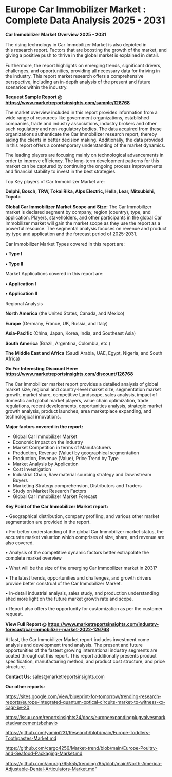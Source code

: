 # Europe Car Immobilizer Market : Complete Data Analysis 2025 - 2031

<Strong> Car Immobilizer Market Overview 2025 - 2031</strong>

The rising technology in Car Immobilizer Market is also depicted in this research report. Factors that are boosting the growth of the market, and giving a positive push to thrive in the global market is explained in detail.

Furthermore, the report highlights on emerging trends, significant drivers, challenges, and opportunities, providing all necessary data for thriving in the industry. This report market research offers a comprehensive perspective, including an in-depth analysis of the present and future scenarios within the industry.

<strong>Request Sample Report @ <a href=https://www.marketreportsinsights.com/sample/126768>https://www.marketreportsinsights.com/sample/126768</a></strong>

The market overview included in this report provides information from a wide range of resources like government organizations, established companies, trade and industry associations, industry brokers and other such regulatory and non-regulatory bodies. The data acquired from these organizations authenticate the Car Immobilizer research report, thereby aiding the clients in better decision making. Additionally, the data provided in this report offers a contemporary understanding of the market dynamics.

The leading players are focusing mainly on technological advancements in order to improve efficiency. The long-term development patterns for this market can be captured by continuing the ongoing process improvements and financial stability to invest in the best strategies.

Top Key players of Car Immobilizer Market are:

<strong>Delphi, Bosch, TRW, Tokai Rika, Alps Electric, Hella, Lear, Mitsubishi, Toyota</strong>

<strong><b>Global Car Immobilizer Market Scope and Size:</b></strong>
The Car Immobilizer market is declared segment by company, region (country), type, and application. Players, stakeholders, and other participants in the global Car Immobilizer market will gain the market scope as they use the report as a powerful resource. The segmental analysis focuses on revenue and product by type and application and the forecast period of 2025-2031.

Car Immobilizer Market Types covered in this report are:

<strong>• Type I

• Type II</strong>

Market Applications covered in this report are:

<strong>• Application I

• Application II</strong> 

Regional Analysis

<strong>North America</strong> (the United States, Canada, and Mexico)

<strong>Europe</strong> (Germany, France, UK, Russia, and Italy)

<strong>Asia-Pacific</strong> (China, Japan, Korea, India, and Southeast Asia)

<strong>South America</strong> (Brazil, Argentina, Colombia, etc.)

<strong>The Middle East and Africa</strong> (Saudi Arabia, UAE, Egypt, Nigeria, and South Africa)

<strong>Go For Interesting Discount Here: <a href=https://www.marketreportsinsights.com/discount/126768>https://www.marketreportsinsights.com/discount/126768</a></strong>

The Car Immobilizer market report provides a detailed analysis of global market size, regional and country-level market size, segmentation market growth, market share, competitive Landscape, sales analysis, impact of domestic and global market players, value chain optimization, trade regulations, recent developments, opportunities analysis, strategic market growth analysis, product launches, area marketplace expanding, and technological innovations.

<strong><b>Major factors covered in the report:</b></strong>
<ul>
  <li>Global Car Immobilizer Market </li>
  <li>Economic Impact on the Industry</li>
  <li>Market Competition in terms of Manufacturers</li>
  <li>Production, Revenue (Value) by geographical segmentation</li>
  <li>Production, Revenue (Value), Price Trend by Type</li>
  <li>Market Analysis by Application</li>
  <li>Cost Investigation</li>
  <li>Industrial Chain, Raw material sourcing strategy and Downstream Buyers</li>
  <li>Marketing Strategy comprehension, Distributors and Traders</li>
  <li>Study on Market Research Factors</li>
  <li>Global Car Immobilizer Market Forecast</li>
</ul>

<strong><b>Key Point of the Car Immobilizer Market report:</b></strong>

• Geographical distribution, company profiling, and various other market segmentation are provided in the report.

• For better understanding of the global Car Immobilizer market status, the accurate market valuation which comprises of size, share, and revenue are also covered.

• Analysis of the competitive dynamic factors better extrapolate the complete market overview

• What will be the size of the emerging Car Immobilizer market in 2031?

• The latest trends, opportunities and challenges, and growth drivers provide better construal of the Car Immobilizer Market.

• In-detail industrial analysis, sales study, and production understanding shed more light on the future market growth rate and scope.

• Report also offers the opportunity for customization as per the customer request.

<strong><b>View Full Report @ <a href=https://www.marketreportsinsights.com/industry-forecast/car-immobilizer-market-2022-126768>https://www.marketreportsinsights.com/industry-forecast/car-immobilizer-market-2022-126768</a></b></strong>


At last, the Car Immobilizer Market report includes investment come analysis and development trend analysis. The present and future opportunities of the fastest growing international industry segments are coated throughout this report. This report additionally presents product specification, manufacturing method, and product cost structure, and price structure.

<strong>Contact Us:</strong>
sales@marketreportsinsights.com

<strong>Our other reports:</strong>

<a href=https://sites.google.com/view/blueprint-for-tomorrow/trending-research-reports/europe-integrated-quantum-optical-circuits-market-to-witness-xx-cagr-by-20>https://sites.google.com/view/blueprint-for-tomorrow/trending-research-reports/europe-integrated-quantum-optical-circuits-market-to-witness-xx-cagr-by-20</a>

<a href=https://issuu.com/reportsinsights24/docs/europeexpandingplugvalvesmarketadvancementsbehavio>https://issuu.com/reportsinsights24/docs/europeexpandingplugvalvesmarketadvancementsbehavio</a>

<a href=https://github.com/yamini231/Research/blob/main/Europe-Toddlers-Toothpastes-Market.md>https://github.com/yamini231/Research/blob/main/Europe-Toddlers-Toothpastes-Market.md</a>

<a href=https://github.com/cargo4256/Market-trend/blob/main/Europe-Poultry-and-Seafood-Packaging-Market.md>https://github.com/cargo4256/Market-trend/blob/main/Europe-Poultry-and-Seafood-Packaging-Market.md</a>

<a href=https://github.com/anurag765555/trending765/blob/main/North-America-Adjustable-Dental-Articulators-Market.md>https://github.com/anurag765555/trending765/blob/main/North-America-Adjustable-Dental-Articulators-Market.md</a>"
